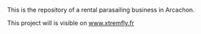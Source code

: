 This is the repository of a rental parasailing business in Arcachon.

This project will is visible on www.xtremfly.fr
